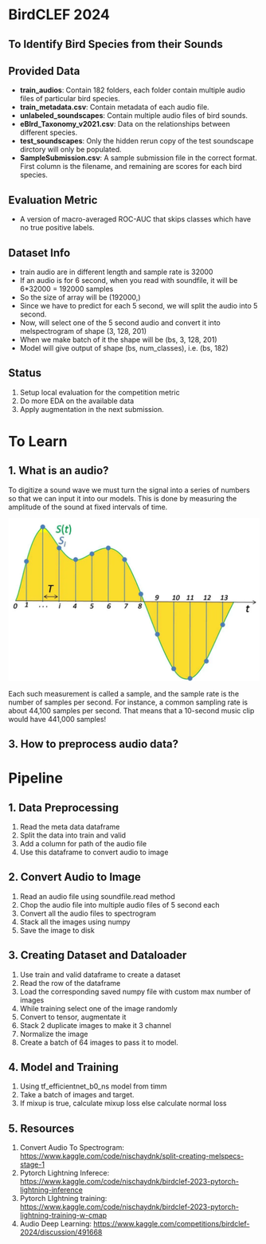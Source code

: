 # BirdCLEF 2024

## To Identify Bird Species from their Sounds

## Provided Data

* **train_audios**: Contain 182 folders, each folder contain multiple audio files of particular bird species.
* **train_metadata.csv**: Contain metadata of each audio file.
* **unlabeled_soundscapes**: Contain multiple audio files of bird sounds.
* **eBIrd_Taxonomy_v2021.csv**: Data on the relationships between different species.
* **test_soundscapes**: Only the hidden rerun copy of the test soundscape dirctory will only be populated.
* **SampleSubmission.csv**: A sample submission file in the correct format. First column is the filename, and remaining are scores for each bird species.

## Evaluation Metric

* A version of macro-averaged ROC-AUC that skips classes which have no true positive labels.

## Dataset Info

* train audio are in different length and sample rate is 32000
* If an audio is for 6 second, when you read with soundfile, it will be 6*32000 = 192000 samples
* So the size of array will be (192000,)
* Since we have to predict for each 5 second, we will split the audio into 5 second.
* Now, will select one of the 5 second audio and convert it into melspectrogram of shape (3, 128, 201)
* When we make batch of it the shape will be (bs, 3, 128, 201)
* Model will give output of shape (bs, num_classes), i.e. (bs, 182)

## Status

1. Setup local evaluation for the competition metric
2. Do more EDA on the available data
3. Apply augmentation in the next submission.

# To Learn

## 1. What is an audio?

To digitize a sound wave we must turn the signal into a series of numbers so that we can input it into our models. This is done by measuring the amplitude of the sound at fixed intervals of time.

![image](./static/sound-wave-digital.webp)

Each such measurement is called a sample, and the sample rate is the number of samples per second. For instance, a common sampling rate is about 44,100 samples per second. That means that a 10-second music clip would have 441,000 samples!

## 3. How to preprocess audio data?

# Pipeline

## 1. Data Preprocessing

1. Read the meta data dataframe
2. Split the data into train and valid
3. Add a column for path of the audio file
4. Use this dataframe to convert audio to image

## 2. Convert Audio to Image

1. Read an audio file using soundfile.read method
2. Chop the audio file into multiple audio files of 5 second each
3. Convert all the audio files to spectrogram
4. Stack all the images using numpy
5. Save the image to disk

## 3. Creating Dataset and Dataloader

1. Use train and valid dataframe to create a dataset
2. Read the row of the dataframe
3. Load the corresponding saved numpy file with custom max number of images
4. While training select one of the image randomly
5. Convert to tensor, augmentate it
6. Stack 2 duplicate images to make it 3 channel
7. Normalize the image
8. Create a batch of 64 images to pass it to model.

## 4. Model and Training

1. Using tf_efficientnet_b0_ns model from timm
2. Take a batch of images and target.
3. If mixup is true, calculate mixup loss else calculate normal loss

## 5. Resources

1. Convert Audio To Spectrogram: <https://www.kaggle.com/code/nischaydnk/split-creating-melspecs-stage-1>
2. Pytorch Lightning Inferece: <https://www.kaggle.com/code/nischaydnk/birdclef-2023-pytorch-lightning-inference>
3. Pytorch LIghtning training: <https://www.kaggle.com/code/nischaydnk/birdclef-2023-pytorch-lightning-training-w-cmap>
4. Audio Deep Learning: <https://www.kaggle.com/competitions/birdclef-2024/discussion/491668>
